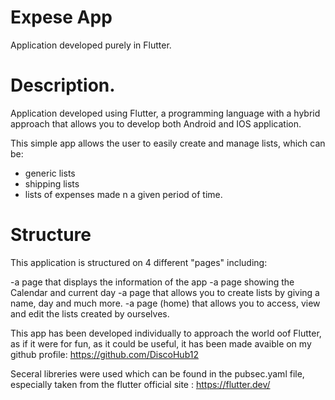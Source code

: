 # Expese App 

Application developed purely in Flutter.

# Description. 

Application developed using Flutter, a programming language with
a hybrid approach that allows you to develop both Android and IOS
application. 

This simple app allows the user to easily create and manage lists, 
which can be: 

- generic lists
- shipping lists
- lists of expenses made n a given period of time. 

# Structure

This application is structured on 4 different "pages"
including: 

-a page that displays the information of the app
-a page showing the Calendar and current day
-a page that allows you to create lists by giving a name, 
day and much more. 
-a page (home) that allows you to access, view and edit 
the lists created by ourselves. 

This app has been developed individually to approach the 
world oof Flutter, as if it were for fun, as it could be useful, 
it has been made avaible on my github profile: 
https://github.com/DiscoHub12

Seceral libreries were used which can be found in the 
pubsec.yaml file, especially taken from the 
flutter official site : https://flutter.dev/

